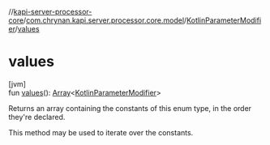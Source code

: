 //[kapi-server-processor-core](../../../index.md)/[com.chrynan.kapi.server.processor.core.model](../index.md)/[KotlinParameterModifier](index.md)/[values](values.md)

# values

[jvm]\
fun [values](values.md)(): [Array](https://kotlinlang.org/api/latest/jvm/stdlib/kotlin/-array/index.html)&lt;[KotlinParameterModifier](index.md)&gt;

Returns an array containing the constants of this enum type, in the order they're declared.

This method may be used to iterate over the constants.
